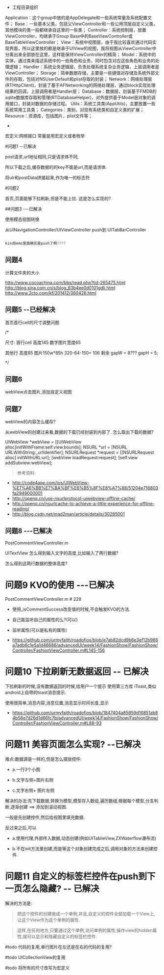 
- 工程目录组织

Application：这个group中放的是AppDelegate和一些系统常量及系统配置文件；
Base：一些基本父类，包括父ViewController和一些公用顶层自定义父类，其他模块的类一般都继承自这里的一些类；
Controller：系统控制层，放置ViewController，均继承于Group Base中的BaseViewController或BaseTableViewController；
View：系统中视图层，由于我比较喜欢通过代码实现界面，所以这里放的都是继承于UIView的视图，我将视图从ViewController中分离出来全部放在这里，这样能保持ViewController的精简；
Model：系统中的实体，通过类来描述系统中的一些角色和业务，同时包含对应这些角色和业务的处理逻辑；
Handler：系统业务逻辑层，负责处理系统复杂业务逻辑，上层调用者是ViewController；
Storage：简单数据存储，主要是一些键值对存储及系统外部文件的存取，包括对NSUserDefault和plist存取的封装；
Network：网络处理层(RTHttpClient)，封装了基于AFNetworking的网络处理层，通过block实现处理结果的回调，上层调用者是Handler层；
Database：数据层，封装基于FMDB的sqlite数据库存取和管理(RTDatabaseHelper)，对外提供基于Model层对象的调用接口，封装对数据的存储过程。
Utils：系统工具类(AppUtils)，主要放置一些系统常用工具类；
Categories：类别，对现有系统类和自定义类的扩展；
Resource：资源库，包括图片，plist文件等；


- 

宏定义:网络接口
常量是用宏定义或者枚举



#问题1 --已解决

post请求,url地址相同,只是请求体不同,

所以下载之后,缓存数据的的key不能是url,而是请求体.

将ulr和postData拼接起来,作为唯一的标志符


#问题2

首页,页面能够下拉刷新,但是不能上拉.
这是怎么实现的?


##问题3  ---已解决

使用模态视图转换

从UINavigationController/UIViewController  push到 UITabBarController
~~~objectivec

kindDemo里面确实是push了啊????


~~~

## 问题4
 
 计算文件夹的大小
 
 http://www.cocoachina.com/bbs/read.php?tid-265475.html
 http://blog.sina.com.cn/s/blog_63b4ee0d0101gdli.html
 http://www.2cto.com/kf/201412/360426.html

## 问题5 --已经解决

首页首行cell的尺寸调整问题

/*

尺寸:
首行cell
高度145
数字图片宽度65

其他行
高度85
图片150w*85h
320-64-150= 106 剩余
gapW = 8???
gapH = 5;

*/

## 问题6

webView点击图片,添加自定义视图

## 问题7

webView的内容怎么缓存?

从webView的创建过来看,数据的下载已经封装到内部了.
怎么取出下载的数据?

UIWebView *webView = [[UIWebView alloc]initWithFrame:self.view.bounds];
NSURL *url = [NSURL URLWithString:_urlIdentifier];
NSURLRequest *request = [[NSURLRequest alloc] initWithURL:url];
[webView loadRequest:request];
[self.view addSubview:webView];

> 参考资料:

- http://code4app.com/ios/UIWebView-%E7%A6%BB%E7%BA%BF%E6%B5%8F%E8%A7%88/51204e716803fa2949000001
- http://openq.cn/use-nsurlprotocol-uiwebview-offline-cache/
- http://openq.cn/nsurlcache-to-achieve-a-little-experience-for-offline-reading/
- http://blog.csdn.net/mad2man/article/details/30285001



## 问题8  ---已解决

PostCommentViewController.m

UITextView
怎么得到输入文字的高度,比如输入了两行数据?

怎么得到这两行数据的整体高度?


# 问题9 KVO的使用 ---已解决

PostCommentViewController.m # 228

- 使用_isCommentSuccess改变值的时候,不会触发KVO的方法.

- 自己能监听自己的属性的么?(可以)

- 监听属性(可以是私有的属性)

- https://github.com/urmyfaith/roadofios/blob/e7ab82dcd9b6e3ef12b986a7adb6c1e5a1d46686/advancedUI/week14/FashionShow/FashionShow/Controller/FashionViewController.m#L145-156

# 问题10 下拉刷新无数据返回 -- 已解决

下拉刷新的时候,没有数据返回的时候,给用户一个提示
使用第三方库 iToast,类似android上自带的toast消息提示.

使用很简单,消息内容,消息位置,消息显示时间长度,显示

- https://github.com/urmyfaith/roadofios/blob/1847404a85859d16851ab84b56e7d26d1d66fc7b/advancedUI/week14/FashionShow/FashionShow/Controller/FashionViewController.m#L88-93


# 问题11  美容页面怎么实现? --已解决

难点:数据源是一样的,但是怎么摆放控件:

- a.一行3个小图 

- b.文字左侧+图片右侧 
- c.文字右侧+ 图片左侧

解决的办法:先下载数据,转换为模型,模型存入数组,遍历数组,根据每个模型,分支判断,逐渐创建 ==> 添加到滚动视图.

一般是先创建控件,然后给视图里填充数据.

反过来之后,可以 

- a.使用代理,外部传入数据,动态创建(例如UITablieView,ZXWaterflow瀑布流)

- b.不在init方法里创建,而是等这个对象创建完成之后,调用对象的方法来创建控件.

# 问题11 自定义的标签栏控件在push到下一页怎么隐藏? -- 已解决

解决的方法是:

> 把这个控件的创建做成一个单例,并且,自定义的控件全部加载一个View上,让这个View作为这个单例的属性.

> 这样,在任何地方,只要通过这个单例,访问单例的属性,操作view的hidden属性,就可以显示和隐藏自定义的标签栏控件.



#todo 代码的复用,单行图片在左还是在右的代码的复用?

#todo UICollectionView的复用

#todo  将所有的尺寸改写为宏定义
